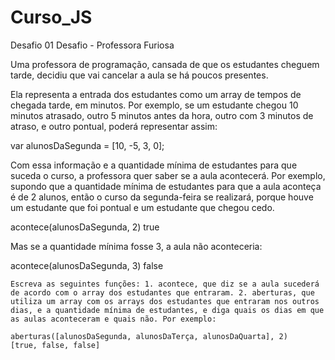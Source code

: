 # Curso_JS
Desafio 01
Desafio - Professora Furiosa

Uma professora de programação, cansada de que os estudantes cheguem tarde, decidiu que vai cancelar a aula se há poucos presentes.

Ela representa a entrada dos estudantes como um array de tempos de chegada tarde, em minutos. Por exemplo, se um estudante chegou 10 minutos atrasado, outro 5 minutos antes da hora, outro com 3 minutos de atraso, e outro pontual, poderá representar assim:

var alunosDaSegunda = [10, -5, 3, 0];

Com essa informação e a quantidade mínima de estudantes para que suceda o curso, a professora quer saber se a aula acontecerá. Por exemplo, supondo que a quantidade mínima de estudantes para que a aula aconteça é de 2 alunos, então o curso da segunda-feira se realizará, porque houve um estudante que foi pontual e um estudante que chegou cedo.

 acontece(alunosDaSegunda, 2)
true

Mas se a quantidade mínima fosse 3, a aula não aconteceria:

 acontece(alunosDaSegunda, 3)
false

    Escreva as seguintes funções: 1. acontece, que diz se a aula sucederá de acordo com o array dos estudantes que entraram. 2. aberturas, que utiliza um array com os arrays dos estudantes que entraram nos outros dias, e a quantidade mínima de estudantes, e diga quais os dias em que as aulas aconteceram e quais não. Por exemplo:

    aberturas([alunosDaSegunda, alunosDaTerça, alunosDaQuarta], 2)
    [true, false, false]
